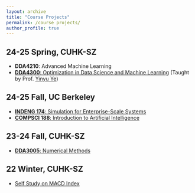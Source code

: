```yaml
---
layout: archive
title: "Course Projects"
permalink: /course projects/
author_profile: true
---
```


## 24-25 Spring, CUHK-SZ

- **DDA4210**: Advanced Machine Learning 
- [**DDA4300**: Optimization in Data Science and Machine Learning](https://github.com/YaoSiqi2003/DDA4300)   (Taught by Prof. [Yinyu Ye](https://en.wikipedia.org/wiki/Yinyu_Ye))  

## 24-25 Fall, UC Berkeley

- [**INDENG 174**: Simulation for Enterprise-Scale Systems](https://github.com/YaoSiqi2003/IND-ENG-174)
- [**COMPSCI 188**: Introduction to Artificial Intelligence](https://github.com/YaoSiqi2003/CS188-Introduction-to-Artificial-Intelligence)

## 23-24 Fall, CUHK-SZ

- [**DDA3005**: Numerical Methods](https://github.com/YaoSiqi2003/DDA3005-Numerical-Methods)

## 22 Winter, CUHK-SZ

- [Self Study on MACD Index](https://github.com/YaoSiqi2003/Study-on-MACD-index)
